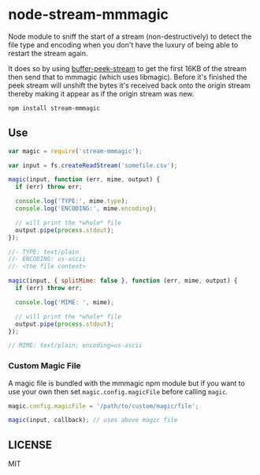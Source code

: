# node-stream-mmmagic

Node module to sniff the start of a stream (non-destructively) to detect the file type and encoding
when you don't have the luxury of being able to restart the stream again.

It does so by using [buffer-peek-stream](https://github.com/seangarner/node-buffer-peek-stream) to
get the first 16KB of the stream then send that to mmmagic (which uses libmagic).  Before it's
finished the peek stream will unshift the bytes it's received back onto the origin stream thereby
making it appear as if the origin stream was new.

```bash
npm install stream-mmmagic
```

## Use
```js
var magic = require('stream-mmmagic');

var input = fs.createReadStream('somefile.csv');

magic(input, function (err, mime, output) {
  if (err) throw err;

  console.log('TYPE:', mime.type);
  console.log('ENCODING:', mime.encoding);

  // will print the *whole* file
  output.pipe(process.stdout);
});

//- TYPE: text/plain
//- ENCODING: us-ascii
//- <the file content>

magic(input, { splitMime: false }, function (err, mime, output) {
  if (err) throw err;

  console.log('MIME: ', mime);

  // will print the *whole* file
  output.pipe(process.stdout);
});

// MIME: text/plain; encoding=us-ascii

```

### Custom Magic File
A magic file is bundled with the mmmagic npm module but if you want to use your own then set
`magic.config.magicFile` before calling `magic`.

```js
magic.config.magicFile = '/path/to/custom/magic/file';

magic(input, callback); // uses above magic file
```

## LICENSE
MIT
